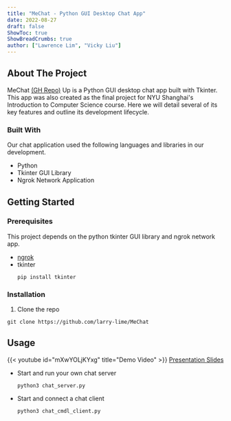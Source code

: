 ```yaml
---
title: "MeChat - Python GUI Desktop Chat App"
date: 2022-08-27
draft: false
ShowToc: true
ShowBreadCrumbs: true
author: ["Lawrence Lim", "Vicky Liu"]
---
```


## About The Project

MeChat [(GH Repo)](https://github.com/larry-lime/MeChat) Up is a Python GUI desktop chat app built with Tkinter. This app was also created as the final project for NYU Shanghai's Introduction to Computer Science course. Here we will detail several of its key features and outline its development lifecycle.

### Built With

Our chat application used the following languages and libraries in our development.

* Python
* Tkinter GUI Library
* Ngrok Network Application

## Getting Started

### Prerequisites

This project depends on the python tkinter GUI library and ngrok network app.

* [ngrok](https://ngrok.com/download)
* tkinter
  ```shell
  pip install tkinter
  ```

### Installation

1. Clone the repo
```shell
git clone https://github.com/larry-lime/MeChat
```

## Usage

{{< youtube id="mXwYOLjKYxg" title="Demo Video" >}}
[Presentation Slides](https://docs.google.com/presentation/d/1VYCY3Z98NmaQVLRU85uHsY7zH3i7-3MLiox6nEphETY/edit#slide=id.g10e271dcd0d_1_401) 

* Start and run your own chat server
  ```shell
  python3 chat_server.py
  ```
* Start and connect a chat client
  ```shell
  python3 chat_cmdl_client.py
  ```
